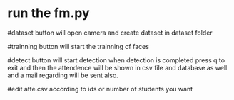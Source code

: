 # run the fm.py

#dataset button will open camera and create dataset in dataset folder

#trainning button will start the trainning of faces

#detect button will start detection
when detection is completed press q to exit and then the attendence will be shown in csv file and database as well and a mail regarding will be sent also. 

#edit atte.csv according to ids or number of students you want

